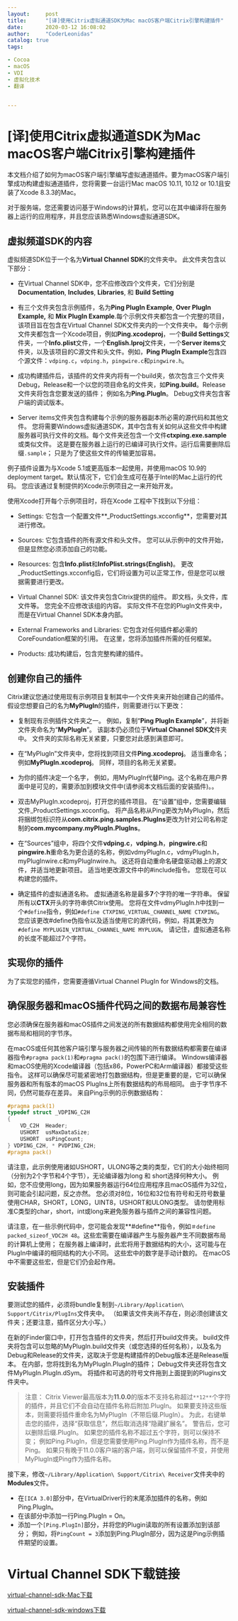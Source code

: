 ```yaml
---
layout:     post
title:      "[译]使用Citrix虚拟通道SDK为Mac macOS客户端Citrix引擎构建插件"
date:       2020-03-12 16:08:02
author:     "CoderLeonidas"
catalog: true
tags:

- Cocoa
- macOS
- VDI
- 虚拟化技术
- 翻译


---
```


# [译]使用Citrix虚拟通道SDK为Mac macOS客户端Citrix引擎构建插件

本文档介绍了如何为macOS客户端引擎编写虚拟通道插件。要为macOS客户端引擎成功构建虚拟通道插件，您将需要一台运行Mac macOS 10.11, 10.12 or 10.1且安装了Xcode  8.3.3的Mac。

对于服务端，您还需要访问基于Windows的计算机，您可以在其中编译将在服务器上运行的应用程序，并且您应该熟悉Windows虚拟通道SDK。

## 虚拟频道SDK的内容

虚拟频道SDK位于一个名为**Virtual Channel SDK**的文件夹中。 此文件夹包含以下部分：

- 在Virtual Channel SDK中，您不应修改四个文件夹，它们分别是 **Documentation**, **Includes**, **Libraries**, 和 **Build Setting**	

- 有三个文件夹包含示例插件，名为**Ping PlugIn Example**, **Over PlugIn Example,** 和 **Mix PlugIn Example**.每个示例文件夹都包含一个完整的项目，该项目旨在包含在Virtual Channel SDK文件夹内的一个文件夹中。
每个示例文件夹都包含一个Xcode项目，例如**Ping.xcodeproj**，一个**Build Settings**文件夹，一个**Info.plist**文件，一个**English.lproj**文件夹，一个**Server items**文件夹，以及该项目的C源文件和头文件。例如，**Ping PlugIn Example**包含四个源文件：`vdping.c`，`vdping.h`，`pingwire.c`和`pingwire.h`。

- 成功构建插件后，该插件的文件夹内将有一个build夹，依次包含三个文件夹Debug，Release和一个以您的项目命名的文件夹，如**Ping.build**。Release文件夹将包含您要发送的插件； 例如名为**Ping.PlugIn**。 Debug文件夹包含客户端的调试版本。

- Server items文件夹包含构建每个示例的服务器副本所必需的源代码和其他文件。
您将需要Windows虚拟通道SDK，其中包含有关如何从这些文件中构建服务器可执行文件的文档。每个文件夹还包含一个文件**ctxping.exe.sample**或类似文件。 这是要在服务器上运行的已编译可执行文件。运行后需要删除后缀`.sample`； 只是为了使这些文件的传输更加容易。

例子插件设置为与Xcode 5.1或更高版本一起使用，并使用macOS 10.9的deployment target。默认情况下，它们会生成可在基于Intel的Mac上运行的代码。 您应该通过复制提供的Xcode示例项目之一来开始开发。


使用Xcode打开每个示例项目时，将在Xcode 工程中下找到以下分组：

- Settings: 它包含一个配置文件**_ProductSettings.xcconfig**，您需要对其进行修改。

- Sources: 它包含插件的所有源文件和头文件。 您可以从示例中的文件开始，但是显然您必须添加自己的功能。

- Resources: 包含**Info.plist**和**InfoPlist.strings(English)**。 更改_ProductSettings.xcconfig后，它们将设置为可以正常工作，但是您可以根据需要进行更改。


-	Virtual Channel SDK:  该文件夹包含Citrix提供的组件。 即文档，头文件，库文件等。 您完全不应修改该组的内容。 实际文件不在您的PlugIn文件夹中，而是在Virtual Channel SDK本身内部。

-	External Frameworks and Libraries: 它包含对任何插件都必需的CoreFoundation框架的引用。 在这里，您将添加插件所需的任何框架。

-	Products: 成功构建后，包含完整构建的插件。

## 创建你自己的插件

Citrix建议您通过使用现有示例项目复制其中一个文件夹来开始创建自己的插件。 假设您想要自己的名为**MyPlugIn**的插件，则需要进行以下更改：

- 复制现有示例插件文件夹之一。 例如，复制“**Ping PlugIn Example**”，并将新文件夹命名为“**MyPlugIn**”。 该副本仍必须位于**Virtual Channel SDK文**件夹中。 文件夹的实际名称无关紧要，只要您对此感到满意即可。


- 在“MyPlugIn”文件夹中，您将找到项目文件**Ping.xcodeproj**。 适当重命名； 例如**MyPlugIn.xcodeproj**。 同样，项目的名称无关紧要。

- 为你的插件决定一个名字， 例如，用MyPlugIn代替Ping。这个名称在用户界面中是可见的，需要添加到模块文件中(请参阅本文档后面的安装插件)。。

- 双击MyPlugIn.xcodeproj，打开您的插件项目。 在“设置”组中，您需要编辑文件_ProductSettings.xcconfig。 将产品名称从Ping更改为MyPlugIn，然后将捆绑包标识符从**com.citrix.ping.samples.PlugIns**更改为针对公司名称定制的**com.mycompany.myPlugIn.PlugIns**。

- 在“Sources”组中，将四个文件**vdping.c**，**vdping.h**，**pingwire.c**和**pingwire.h**重命名为更合适的名称，例如vdmyPlugIn.c，vdmyPlugIn.h，myPlugInwire.c和myPlugInwire.h。 这还将自动重命名硬盘驱动器上的源文件，并适当地更新项目。 适当地更改源文件中的#include指令。 您现在可以构建您的插件。

- 确定插件的虚拟通道名称。 虚拟通道名称是最多**7**个字符的唯一字符串。 保留所有以**CTX**开头的字符串供Citrix使用。 您将在文件vdmyPlugIn.h中找到一个`#define`指令，例如`#define CTXPING_VIRTUAL_CHANNEL_NAME CTXPING`。 您应该更改#define伪指令以及适当使用它的源代码，例如，将其更改为`#define MYPLUGIN_VIRTUAL_CHANNEL_NAME MYPLUGN`。 请记住，虚拟通道名称的长度不能超过7个字符。

## 实现你的插件

为了实现您的插件，您需要遵循Virtual Channel PlugIn for Windows的文档。

## 确保服务器和macOS插件代码之间的数据布局兼容性

您必须确保在服务器和macOS插件之间发送的所有数据结构都使用完全相同的数据布局和相同的字节序。

在macOS或任何其他客户端引擎与服务器之间传输的所有数据结构都需要在编译器指令`#pragma pack(1)`和`#pragma pack()`的包围下进行编译。 Windows编译器和macOS使用的Xcode编译器（包括x86，PowerPC和Arm编译器）都接受这些指令。 这样可以确保尽可能紧密地打包数据结构，但是更重要的是，它可以确保服务器和所有版本的macOS PlugIns上所有数据结构的布局相同。 由于字节序不同，仍然可能存在差异。 来自Ping示例的示例数据结构：


```c
#pragma pack(1)
typedef struct _VDPING_C2H
{
	VD_C2H  Header;
	USHORT  usMaxDataSize; 
	USHORT  usPingCount; 
} VDPING_C2H, * PVDPING_C2H;
#pragma pack()
```


请注意，此示例使用诸如USHORT，ULONG等之类的类型，它们的大小始终相同（分别为2个字节和4个字节），无论编译器为long 和 short选择何种大小。 例如，您不应使用long，因为如果服务器运行64位应用程序且macOS插件为32位，则可能会引起问题，反之亦然。 您必须对8位，16位和32位有符号和无符号数量使用CHAR，SHORT，LONG，UINT8，USHORT和ULONG类型。 请勿使用标准C类型的char，short，int或long来避免服务器与插件之间的兼容性问题。

请注意，在一些示例代码中，您可能会发现**#define**指令，例如`＃define packed_sizeof_VDC2H 48`。这些宏需要在编译器产生与服务器产生不同数据布局的计算机上使用； 在服务器上编译时，此宏将用于数据结构的大小，这可能与在PlugIn中编译的相同结构的大小不同。 这些宏中的数字是手动计数的。 在macOS中不需要这些宏，但是它们仍会起作用。

## 安装插件

要测试您的插件，必须将bundle复制到`~/Library/Application\ Support/Citrix/PlugIns`文件夹中。 （如果该文件夹尚不存在，则必须创建该文件夹；还要注意，插件区分大小写。）


在新的Finder窗口中，打开包含插件的文件夹，然后打开build文件夹。 build文件夹将包含可以忽略的MyPlugIn.build文件夹（或您选择的任何名称），以及名为Debug和Release的文件夹，这取决于您是构建插件的Debug版本还是Release版本。 在内部，您将找到名为MyPlugIn.PlugIn的插件； Debug文件夹还将包含文件MyPlugIn.PlugIn.dSym。 将插件和可选的符号文件拖到上面提到的Plugins文件夹中。

> 注意：
Citrix Viewer最高版本为**11.0.0**的版本不支持名称超过`**12**`个字符的插件，并且它们不会自动在插件名称后附加.PlugIn。 如果要支持这些版本，则需要将插件重命名为MyPlugIn（不带后缀.PlugIn）。 为此，右键单击您的插件，选择“获取信息”，然后取消选择“隐藏扩展名”。 警告后，您可以删除后缀.PlugIn。 如果您的插件名称不超过五个字符，则可以保持不变； 例如Ping.PlugIn，但是您需要使用Ping.PlugIn作为插件名称，而不是Ping。 如果只有晚于11.0.0客户端的客户端，则可以保留插件不变，并使用MyPlugIn或Ping作为插件名称。

接下来，修改`~/Library/Application\ Support/Citrix\ Receiver`文件夹中的**Modules**文件。 

- 在`[ICA 3.0]`部分中，在VirtualDriver行的末尾添加插件的名称，例如Ping.PlugIn。 
- 在该部分中添加一行Ping.PlugIn = On。 
- 添加一个`[Ping.PlugIn]`部分，并将您的Plugin读取的所有设置添加到该部分； 例如，将`PingCount = 3`添加到Ping.PlugIn部分，因为这是Ping示例插件期望的设置。


# Virtual Channel SDK下载链接
[virtual-channel-sdk-Mac下载](https://www.citrix.com/downloads/workspace-app/virtual-channel-sdks/virtual-channel-sdk.html)

[virtual-channel-sdk-windows下载](https://www.citrix.com/downloads/citrix-receiver/virtual-channel-sdks/virtual-channel-sdk.html)